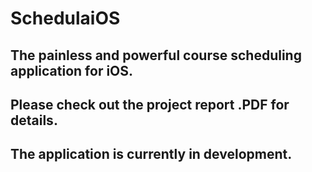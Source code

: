 # SchedulaiOS
## The painless and powerful course scheduling application for iOS.
## Please check out the project report .PDF for details.
## The application is currently in development.
